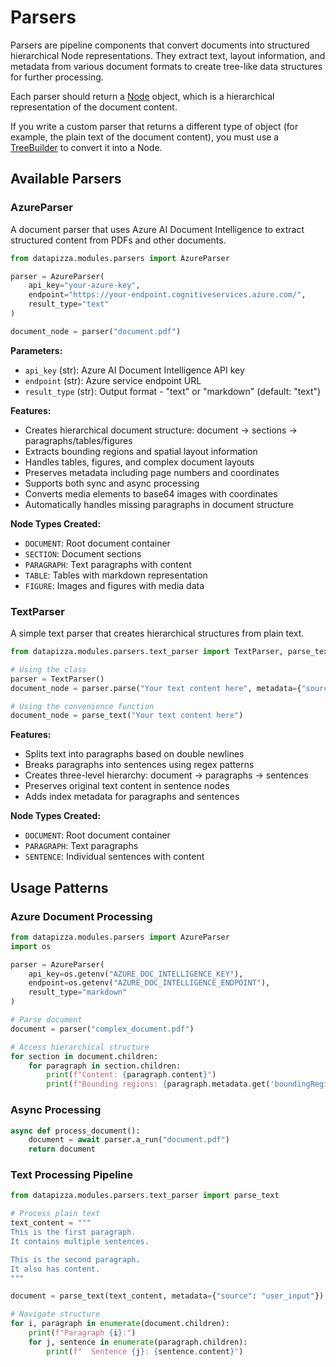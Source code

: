# Parsers

Parsers are pipeline components that convert documents into structured hierarchical Node representations. They extract text, layout information, and metadata from various document formats to create tree-like data structures for further processing.

Each parser should return a [Node](../Other_Concepts/node.md) object, which is a hierarchical representation of the document content.

If you write a custom parser that returns a different type of object (for example, the plain text of the document content), you must use a [TreeBuilder](./llm_treebuilder.md) to convert it into a Node.

## Available Parsers

### AzureParser

A document parser that uses Azure AI Document Intelligence to extract structured content from PDFs and other documents.

```python
from datapizza.modules.parsers import AzureParser

parser = AzureParser(
    api_key="your-azure-key",
    endpoint="https://your-endpoint.cognitiveservices.azure.com/",
    result_type="text"
)

document_node = parser("document.pdf")
```

**Parameters:**

- `api_key` (str): Azure AI Document Intelligence API key
- `endpoint` (str): Azure service endpoint URL
- `result_type` (str): Output format - "text" or "markdown" (default: "text")

**Features:**

- Creates hierarchical document structure: document → sections → paragraphs/tables/figures
- Extracts bounding regions and spatial layout information
- Handles tables, figures, and complex document layouts
- Preserves metadata including page numbers and coordinates
- Supports both sync and async processing
- Converts media elements to base64 images with coordinates
- Automatically handles missing paragraphs in document structure

**Node Types Created:**

- `DOCUMENT`: Root document container
- `SECTION`: Document sections
- `PARAGRAPH`: Text paragraphs with content
- `TABLE`: Tables with markdown representation
- `FIGURE`: Images and figures with media data

### TextParser

A simple text parser that creates hierarchical structures from plain text.

```python
from datapizza.modules.parsers.text_parser import TextParser, parse_text

# Using the class
parser = TextParser()
document_node = parser.parse("Your text content here", metadata={"source": "example"})

# Using the convenience function
document_node = parse_text("Your text content here")
```

**Features:**

- Splits text into paragraphs based on double newlines
- Breaks paragraphs into sentences using regex patterns
- Creates three-level hierarchy: document → paragraphs → sentences
- Preserves original text content in sentence nodes
- Adds index metadata for paragraphs and sentences

**Node Types Created:**

- `DOCUMENT`: Root document container
- `PARAGRAPH`: Text paragraphs
- `SENTENCE`: Individual sentences with content

## Usage Patterns

### Azure Document Processing
```python
from datapizza.modules.parsers import AzureParser
import os

parser = AzureParser(
    api_key=os.getenv("AZURE_DOC_INTELLIGENCE_KEY"),
    endpoint=os.getenv("AZURE_DOC_INTELLIGENCE_ENDPOINT"),
    result_type="markdown"
)

# Parse document
document = parser("complex_document.pdf")

# Access hierarchical structure
for section in document.children:
    for paragraph in section.children:
        print(f"Content: {paragraph.content}")
        print(f"Bounding regions: {paragraph.metadata.get('boundingRegions', [])}")
```

### Async Processing
```python
async def process_document():
    document = await parser.a_run("document.pdf")
    return document
```

### Text Processing Pipeline
```python
from datapizza.modules.parsers.text_parser import parse_text

# Process plain text
text_content = """
This is the first paragraph.
It contains multiple sentences.

This is the second paragraph.
It also has content.
"""

document = parse_text(text_content, metadata={"source": "user_input"})

# Navigate structure
for i, paragraph in enumerate(document.children):
    print(f"Paragraph {i}:")
    for j, sentence in enumerate(paragraph.children):
        print(f"  Sentence {j}: {sentence.content}")
```
